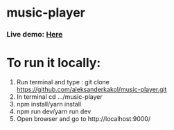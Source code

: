 # music-player

### **Live demo:** [Here](https://aleksanderkakol.github.io/music-player/dist)


# To run it locally:
1. Run terminal and type : git clone https://github.com/aleksanderkakol/music-player.git
2. In terminal cd .../music-player
3. npm install/yarn install
4. npm run dev/yarn run dev
5. Open browser and go to http://localhost:9000/
